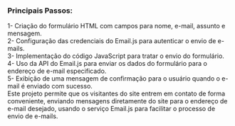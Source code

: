 
### Principais Passos:

1- Criação do formulário HTML com campos para nome, e-mail, assunto e mensagem.
<br>
2- Configuração das credenciais do Email.js para autenticar o envio de e-mails.
<br>
3- Implementação do código JavaScript para tratar o envio do formulário.
<br>
4- Uso da API do Email.js para enviar os dados do formulário para o endereço de e-mail especificado.
<br>
5- Exibição de uma mensagem de confirmação para o usuário quando o e-mail é enviado com sucesso.
<br>
Este projeto permite que os visitantes do site entrem em contato de forma conveniente, enviando mensagens diretamente do site para o endereço de e-mail desejado, usando o serviço Email.js para facilitar o processo de envio de e-mails.



